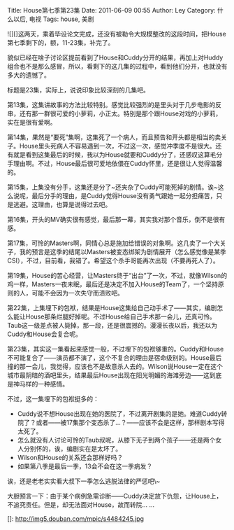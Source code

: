 Title: House第七季第23集
Date: 2011-06-09 00:55
Author: Ley
Category: 什么以后, 电视
Tags: house, 美剧

![][]这两天，乘着毕设论文完成，还没有被勒令大规模整改的这段时间，把House第七季剩下的，额，11-23集，补完了。

貌似已经在啥子讨论区提前看到了House和Cuddy分开的结果，再加上对Huddy组合也不是那么感冒，所以，看剩下的这几集的过程中，看到他们分开，也就没有多大的遗憾了。

标题是23集，实际上，说说印象比较深刻的几集吧。<!--more-->

第13集，这集讲故事的方法比较特别。感觉比较强烈的是里头对于几步电影的反串，还有那一群很可爱的小萝莉，小正太。特别是那个跟House对戏的小萝莉，实在是很有爱啊。

第14集，果然是“要死”集啊，这集死了一个病人，而且预告和开头都是相当的卖关子。House里头死病人不容易遇到一次，不过这一次，感觉冲季度不是很大。还有就是看到这集最后的时候，我以为House就要和Cuddy分了，还感叹这算毛分手理由啊。不过，House最后很可爱地依偎在Cuddy怀里，还是很让人觉得温馨的。

第15集，上集没有分手，这集还是分了\~还夹杂了Cuddy可能死掉的剧情。诶\~这么说呢，最后分手的理由，是Cuddy觉得House没有勇气跟她一起分担痛苦，只是逃避。这理由，也算是说得过去吧。

第16集，开头的MV确实很有感觉，最后那一幕，其实我对那个音乐，倒不是很有感。

第17集，可怜的Masters啊，同情心总是施加给错误的对象啊。这几卖了一个大关子，我的预言是这季的结尾以Masters被变态绑架为剧情展开（怎么感觉像是某季CSI），不过，目前看，我错了。希望这个杀手哥能再次出现（不要再死人了）。

第19集，House的苦心经营，让Masters终于“出台”了一次，不过，就像Wilson的鸡一样，Masters一夜未眠，最后还是决定不加入House的Team了，一个坚持原则的人，可能不会因为一次失守而溃败吧。

第22集，上集埋下的包袱，结果是House这集给自己动手术了——其实，编剧怎么能让House那条烂腿好掉呢。不过House给自己手术那一会儿，还真可怜。Taub这一级差点被人毙掉，那一段，还是很震撼的。漫漫长夜以后，我还以为Cuddy和House会复合呢。

第23集，其实这一集看起来感觉一般，不过埋下的包袱够重的。Cuddy和House不可能复合了——演员都不演了，这个不复合的理由是宿命级别的。House最后撞的那一会儿，我觉得，应该也不是故意杀人去的。Wilson说House一定在这个城市最阴暗的酒吧里头，结果最后House出现在阳光明媚的海滩旁边——这到底是神马样的一种感情。

不过，这一集埋下的包袱挺多的：

-   Cuddy说不想House出现在她的医院了，不过离开剧集的是她。难道Cuddy转院了？或者——被17集那个变态杀了...？——应该不会是这样，那样剧本写得太死了。
-   怎么就没有人讨论可怜的Taub叔呢，从膝下无子到两个孩子——还是两个女人分别怀的，诶，编剧实在是太坏了。
-   Wilson和House的关系还会那样好吗？
-   如果第八季是最后一季，13会不会在这一季病发？

</p>
诶，还是老老实实看大叔下一季怎么逃脱法律的严惩吧\~

大胆预言一下：由于某个病例急需诊断——Cuddy决定放下仇怨，让House上，不追究责任。但是，却无法面对House，故而转院...
...

  []: http://img5.douban.com/mpic/s4484245.jpg
